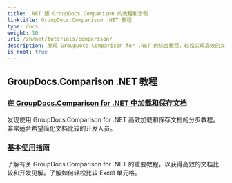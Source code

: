 ```yaml
---
title: .NET 版 GroupDocs.Comparison 的教程和示例
linktitle: GroupDocs.Comparison .NET 教程
type: docs
weight: 10
url: /zh/net/tutorials/comparison/
description: 发现 GroupDocs.Comparison for .NET 的综合教程，轻松实现高效的文档和文件夹比较、管理和集成。
is_root: true
---
```


## GroupDocs.Comparison .NET 教程 
### [在 GroupDocs.Comparison for .NET 中加载和保存文档](./load-and-save-documents/)
发现使用 GroupDocs.Comparison for .NET 高效加载和保存文档的分步教程。非常适合希望简化文档比较的开发人员。
### [基本使用指南](./guide-to-basic-usage/)
了解有关 GroupDocs.Comparison for .NET 的重要教程，以获得高效的文档比较和开发见解。了解如何轻松比较 Excel 单元格。